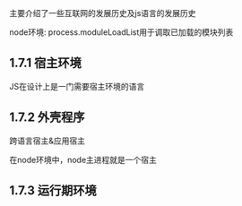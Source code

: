 主要介绍了一些互联网的发展历史及js语言的发展历史

node环境: process.moduleLoadList用于调取已加载的模块列表

## 1.7.1 宿主环境

JS在设计上是一门需要宿主环境的语言

## 1.7.2 外壳程序

跨语言宿主&应用宿主

在node环境中，node主进程就是一个宿主

## 1.7.3 运行期环境



